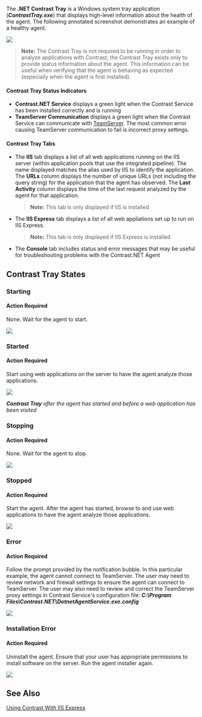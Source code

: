 <!--
title: "Using The .NET Contrast Tray"
description: "Guide to using the .NET Contrast Tray"
-->

The **.NET Contrast Tray** is a Windows system tray application (***ContrastTray.exe***) that displays high-level information about the health of the agent. The following annotated screenshot demonstrates an example of a healthy agent.

<a href="assets/images/KB3-e09_1.jpg" rel="lightbox" title="Healthy Agent"><img class="thumbnail" src="assets/images/KB3-e09_1.jpg"/></a>

>**Note:** The Contrast Tray is not required to be running in order to analyze applications with Contrast; the Contrast Tray exists only to provide status information about the agent. This information can be useful when verifying that the agent is behaving as expected (especially when the agent is first installed).

#### Contrast Tray Status Indicators

* **Contrast.NET Service** displays a green light when the Contrast Service has been installed correctly and is running
* **TeamServer Communication** displays a green light when the Contrast Service can communicate with [TeamServer](https://app.contrastsecurity.com). The most common error causing TeamServer communication to fail is incorrect proxy settings.


#### Contrast Tray Tabs

* The **IIS** tab displays a list of all web applications running on the IIS server (within application pools that use the integrated pipeline). The name displayed matches the alias used by IIS to identify the application. The **URLs** column displays the number of unique URLs (not including the query string) for the application that the agent has observed. The **Last Activity** column displays the time of the last request analyzed by the agent for that application.

    >**Note:** This tab is only displayed if IIS is installed

* The **IIS Express** tab displays a list of all web appliations set up to run on IIS Express.

    >**Note:** This tab is only displayed if IIS Express is installed

* The **Console** tab includes status and error messages that may be useful for troubleshooting problems with the Contrast.NET Agent

## Contrast Tray States

### Starting

#### Action Required

None. Wait for the agent to start.

<a href="assets/images/KB3-e09_2.jpg" rel="lightbox" title="Waiting For The Agent To Start"><img class="thumbnail" src="assets/images/KB3-e09_2.jpg"/></a>

### Started

#### Action Required

Start using web applications on the server to have the agent analyze those applications.

<a href="assets/images/KB3-e09_3.jpg" rel="lightbox" title="Application Analysis When Started"><img class="thumbnail" src="assets/images/KB3-e09_3.jpg"/></a>

***Contrast Tray*** *after the agent has started and before a web application has been visited*


### Stopping

#### Action Required

None. Wait for the agent to stop.

<a href="assets/images/KB3-e09_4.jpg" rel="lightbox" title="Waiting For The Agent To Stop"><img class="thumbnail" src="assets/images/KB3-e09_4.jpg"/></a>


### Stopped

#### Action Required

Start the agent. After the agent has started, browse to and use web applications to have the agent analyze those applications.

<a href="assets/images/KB3-e09_5.jpg" rel="lightbox" title="Application Analysis When Stopped"><img class="thumbnail" src="assets/images/KB3-e09_5.jpg"/></a>


### Error

#### Action Required

Follow the prompt provided by the notification bubble. In this particular example, the agent cannot connect to TeamServer. The user may need to review network and firewall settings to ensure the agent can connect to TeamServer. The user may also need to review and correct the TeamServer proxy settings in Contrast Service's configuration file: ***C:\Program Files\Contrast.NET\DotnetAgentService.exe.config***

<a href="assets/images/KB3-e09_6.jpg" rel="lightbox" title="Start Error"><img class="thumbnail" src="assets/images/KB3-e09_6.jpg"/></a>

### Installation Error

#### Action Required

Uninstall the agent. Ensure that your user has appropriate permissions to install software on the server. Run the agent installer again.

<a href="assets/images/KB3-e09_7.jpg" rel="lightbox" title="Installation Error"><img class="thumbnail" src="assets/images/KB3-e09_7.jpg"/></a>


## See Also

[Using Contrast With IIS Express](user_netinstall.html#iis)
